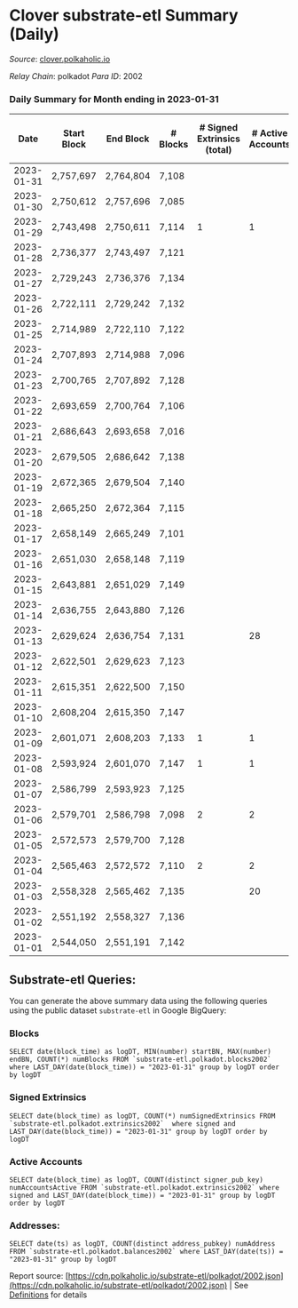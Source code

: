# Clover substrate-etl Summary (Daily)

_Source_: [clover.polkaholic.io](https://clover.polkaholic.io)

*Relay Chain*: polkadot
*Para ID*: 2002



### Daily Summary for Month ending in 2023-01-31


| Date | Start Block | End Block | # Blocks | # Signed Extrinsics (total) | # Active Accounts | # Passive | # New | # Addresses with Balances | # Events | # Transfers | # XCM Transfers In | # XCM Transfers Out |
| ---- | ----------- | --------- | -------- | --------------------------- | ----------------- | --------- | ----- | ------------------------- | -------- | ----------- | ------------------ | ------------------- |
| 2023-01-31 | 2,757,697 | 2,764,804 | 7,108  |  |  |  |  | 4,063 | 15,833 | 23 ($6,325.07) |   |   |
| 2023-01-30 | 2,750,612 | 2,757,696 | 7,085  |  |  |  |  | 4,061 | 15,916 | 9 ($1,213.90) |   |   |
| 2023-01-29 | 2,743,498 | 2,750,611 | 7,114  | 1 | 1 |  |  | 4,060 | 16,262 | 28 ($7,211.38) |   |   |
| 2023-01-28 | 2,736,377 | 2,743,497 | 7,121  |  |  |  |  | 4,055 | 16,137 | 42 ($3,898.37) |   |   |
| 2023-01-27 | 2,729,243 | 2,736,376 | 7,134  |  |  |  |  | 4,054 | 16,254 | 33 ($137,977.12) |   |   |
| 2023-01-26 | 2,722,111 | 2,729,242 | 7,132  |  |  |  |  | 4,053 | 16,175 | 20 ($1,436.88) |   |   |
| 2023-01-25 | 2,714,989 | 2,722,110 | 7,122  |  |  |  |  | 4,051 | 16,371 | 23 ($7,513.95) |   |   |
| 2023-01-24 | 2,707,893 | 2,714,988 | 7,096  |  |  |  |  | 4,049 | 16,272 | 8 ($231.68) |   |   |
| 2023-01-23 | 2,700,765 | 2,707,892 | 7,128  |  |  |  |  | 4,026 | 16,202 | 8 ($184.77) |   |   |
| 2023-01-22 | 2,693,659 | 2,700,764 | 7,106  |  |  |  |  | 4,026 | 16,181 | 16 ($10,295.26) |   |   |
| 2023-01-21 | 2,686,643 | 2,693,658 | 7,016  |  |  |  |  | 4,025 | 16,240 | 27 ($6,110.01) |   |   |
| 2023-01-20 | 2,679,505 | 2,686,642 | 7,138  |  |  |  |  | 4,025 | 16,055 | 21 ($1,029.80) |   |   |
| 2023-01-19 | 2,672,365 | 2,679,504 | 7,140  |  |  |  |  | 4,022 | 15,819 | 14 ($365.09) |   |   |
| 2023-01-18 | 2,665,250 | 2,672,364 | 7,115  |  |  |  |  | 4,020 | 16,281 | 13 ($995.19) |   |   |
| 2023-01-17 | 2,658,149 | 2,665,249 | 7,101  |  |  |  |  | 4,019 | 16,254 | 28 ($1,331.19) |   |   |
| 2023-01-16 | 2,651,030 | 2,658,148 | 7,119  |  |  |  |  | 4,016 | 16,144 | 12 ($38,667.71) |   |   |
| 2023-01-15 | 2,643,881 | 2,651,029 | 7,149  |  |  |  |  | 4,016 | 16,240 | 18 ($478.21) |   |   |
| 2023-01-14 | 2,636,755 | 2,643,880 | 7,126  |  |  |  |  | 4,016 | 17,105 | 34 ($7,748.11) |   |   |
| 2023-01-13 | 2,629,624 | 2,636,754 | 7,131  |  | 28 |  |  | 4,016 | 16,410 | 34 ($1,387.50) |   |   |
| 2023-01-12 | 2,622,501 | 2,629,623 | 7,123  |  |  |  |  | 4,009 | 16,175 | 32 ($3,017.68) |   |   |
| 2023-01-11 | 2,615,351 | 2,622,500 | 7,150  |  |  |  |  | 4,003 | 16,191 | 16 ($5,438.31) |   |   |
| 2023-01-10 | 2,608,204 | 2,615,350 | 7,147  |  |  |  |  | 4,003 | 15,849 | 26 ($5,003.32) | 1 ($0.76) |   |
| 2023-01-09 | 2,601,071 | 2,608,203 | 7,133  | 1 | 1 |  |  | 4,001 | 16,277 | 29 ($8,980.14) |   | 1 ($1.90) |
| 2023-01-08 | 2,593,924 | 2,601,070 | 7,147  | 1 | 1 |  |  | 3,999 | 15,766 | 18 ($914.08) |   |   |
| 2023-01-07 | 2,586,799 | 2,593,923 | 7,125  |  |  |  |  | 3,999 | 15,470 | 5 ($7,692.06) |   |   |
| 2023-01-06 | 2,579,701 | 2,586,798 | 7,098  | 2 | 2 |  |  | 3,997 | 15,747 | 35 ($7,949.20) |   |   |
| 2023-01-05 | 2,572,573 | 2,579,700 | 7,128  |  |  |  |  | 3,994 | 15,734 | 18 ($3,086.64) |   |   |
| 2023-01-04 | 2,565,463 | 2,572,572 | 7,110  | 2 | 2 |  |  | 3,989 | 16,040 | 13 ($2,598.61) |   |   |
| 2023-01-03 | 2,558,328 | 2,565,462 | 7,135  |  | 20 |  |  | 3,986 | 15,714 | 12 ($3,219.99) |   |   |
| 2023-01-02 | 2,551,192 | 2,558,327 | 7,136  |  |  |  |  | 3,984 | 15,622 | 4 ($33.67) |   |   |
| 2023-01-01 | 2,544,050 | 2,551,191 | 7,142  |  |  |  |  | 3,984 | 15,581 | 11 ($26,451.23) |   |   |

## Substrate-etl Queries:
You can generate the above summary data using the following queries using the public dataset `substrate-etl` in Google BigQuery:


### Blocks
```
SELECT date(block_time) as logDT, MIN(number) startBN, MAX(number) endBN, COUNT(*) numBlocks FROM `substrate-etl.polkadot.blocks2002`  where LAST_DAY(date(block_time)) = "2023-01-31" group by logDT order by logDT
```


### Signed Extrinsics
```
SELECT date(block_time) as logDT, COUNT(*) numSignedExtrinsics FROM `substrate-etl.polkadot.extrinsics2002`  where signed and LAST_DAY(date(block_time)) = "2023-01-31" group by logDT order by logDT
```


### Active Accounts
```
SELECT date(block_time) as logDT, COUNT(distinct signer_pub_key) numAccountsActive FROM `substrate-etl.polkadot.extrinsics2002` where signed and LAST_DAY(date(block_time)) = "2023-01-31" group by logDT order by logDT
```


### Addresses:
```
SELECT date(ts) as logDT, COUNT(distinct address_pubkey) numAddress FROM `substrate-etl.polkadot.balances2002` where LAST_DAY(date(ts)) = "2023-01-31" group by logDT
```



Report source: [https://cdn.polkaholic.io/substrate-etl/polkadot/2002.json](https://cdn.polkaholic.io/substrate-etl/polkadot/2002.json) | See [Definitions](/DEFINITIONS.md) for details
